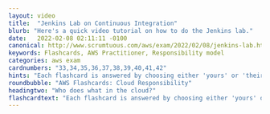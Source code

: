 ```yaml
---
layout: video
title:  "Jenkins Lab on Continuous Integration"
blurb: "Here's a quick video tutorial on how to do the Jenkins lab."
date:   2022-02-08 02:11:11 -0100
canonical: http://www.scrumtuous.com/aws/exam/2022/02/08/jenkins-lab.html
keywords: Flashcards, AWS Practitioner, Responsibility model
categories: aws exam
cardnumbers: "33,34,35,36,37,38,39,40,41,42"
hints: "Each flashcard is answered by choosing either 'yours' or 'theirs.'"
roundbubble: "AWS Flashcards: Cloud Responsibility"
headingtwo: "Who does what in the cloud?"
flashcardtext: "Each flashcard is answered by choosing either 'yours' or 'theirs.'"
---
```



